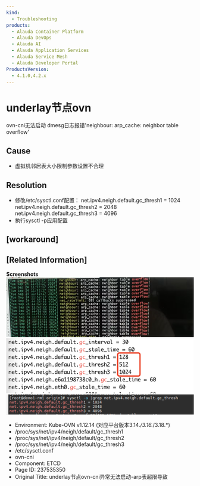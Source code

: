 ```yaml
---
kind:
  - Troubleshooting
products:
  - Alauda Container Platform
  - Alauda DevOps
  - Alauda AI
  - Alauda Application Services
  - Alauda Service Mesh
  - Alauda Developer Portal
ProductsVersion:
  - 4.1.0,4.2.x
---
```

<!-- A type of document that involves encountering a fault, diagnosing it, performing root cause analysis, and providing solutions. -->

# underlay节点ovn

ovn-cni无法启动 dmesg日志报错'neighbour: arp_cache: neighbor table overflow'

## Cause
- 虚拟机邻居表大小限制参数设置不合理

## Resolution
- 修改/etc/sysctl.conf配置：
net.ipv4.neigh.default.gc_thresh1 = 1024
net.ipv4.neigh.default.gc_thresh2 = 2048
net.ipv4.neigh.default.gc_thresh3 = 4096
- 执行sysctl -p应用配置

## [workaround]

## [Related Information]
**Screenshots**
![](assets/underlayjie-dian-ovn-cniyi-chang-wu-fa-qi-dong-arpbiao-chao-xian-dao-zhi/image-2024-10-8_10-14-13.png)
![image-2024-5-20_10-17-25.png](assets/underlayjie-dian-ovn-cniyi-chang-wu-fa-qi-dong-arpbiao-chao-xian-dao-zhi/image-2024-5-20_10-17-25.png)
![](assets/underlayjie-dian-ovn-cniyi-chang-wu-fa-qi-dong-arpbiao-chao-xian-dao-zhi/image-2024-10-8_9-56-16.png)
- Environment: Kube-OVN v1.12.14 (对应平台版本3.14.*/3.16.*/3.18.*)
- /proc/sys/net/ipv4/neigh/default/gc_thresh1
- /proc/sys/net/ipv4/neigh/default/gc_thresh2
- /proc/sys/net/ipv4/neigh/default/gc_thresh3
- /etc/sysctl.conf
- ovn-cni
- Component: ETCD
- Page ID: 237535350
- Original Title: underlay节点ovn-cni异常无法启动-arp表超限导致
